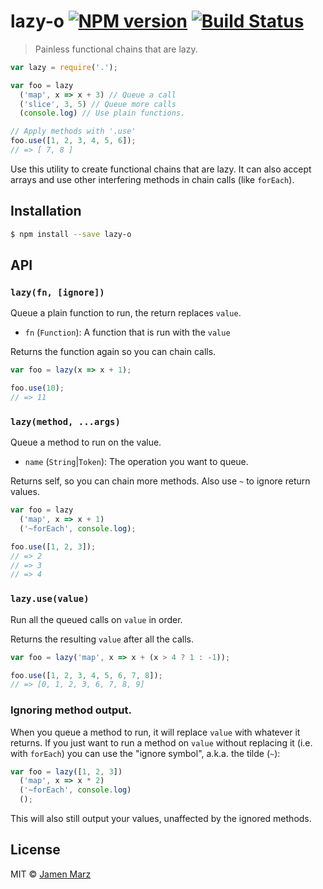 # lazy-o [![NPM version](https://badge.fury.io/js/lazy-o.svg)](https://npmjs.org/package/lazy-o) [![Build Status](https://travis-ci.org/jamen/lazy-o.svg?branch=master)](https://travis-ci.org/jamen/lazy-o)

> Painless functional chains that are lazy.

```js
var lazy = require('.');

var foo = lazy
  ('map', x => x + 3) // Queue a call
  ('slice', 3, 5) // Queue more calls
  (console.log) // Use plain functions.

// Apply methods with '.use'
foo.use([1, 2, 3, 4, 5, 6]);
// => [ 7, 8 ]
```

Use this utility to create functional chains that are lazy.  It can also accept arrays and use other interfering methods in chain calls (like `forEach`).

## Installation

```sh
$ npm install --save lazy-o
```

## API

### `lazy(fn, [ignore])`
Queue a plain function to run, the return replaces `value`.
 - `fn` (`Function`): A function that is run with the `value`

Returns the function again so you can chain calls.

```js
var foo = lazy(x => x + 1);

foo.use(10);
// => 11
```

### `lazy(method, ...args)`
Queue a method to run on the value.
 - `name` (`String`|`Token`): The operation you want to queue.

Returns self, so you can chain more methods.  Also use `~` to ignore return values.

```js
var foo = lazy
  ('map', x => x + 1)
  ('~forEach', console.log);

foo.use([1, 2, 3]);
// => 2
// => 3
// => 4
```

### `lazy.use(value)`
Run all the queued calls on `value` in order.

Returns the resulting `value` after all the calls.

```js
var foo = lazy('map', x => x + (x > 4 ? 1 : -1));

foo.use([1, 2, 3, 4, 5, 6, 7, 8]);
// => [0, 1, 2, 3, 6, 7, 8, 9]
```

### Ignoring method output.
When you queue a method to run, it will replace `value` with whatever it returns.  If you just want to run a method on `value` without replacing it (i.e. with `forEach`) you can use the "ignore symbol", a.k.a. the tilde (`~`):

```js
var foo = lazy([1, 2, 3])
  ('map', x => x * 2)
  ('~forEach', console.log)
  ();
```

This will also still output your values, unaffected by the ignored methods.

## License

MIT © [Jamen Marz](https://github.com/jamen)
